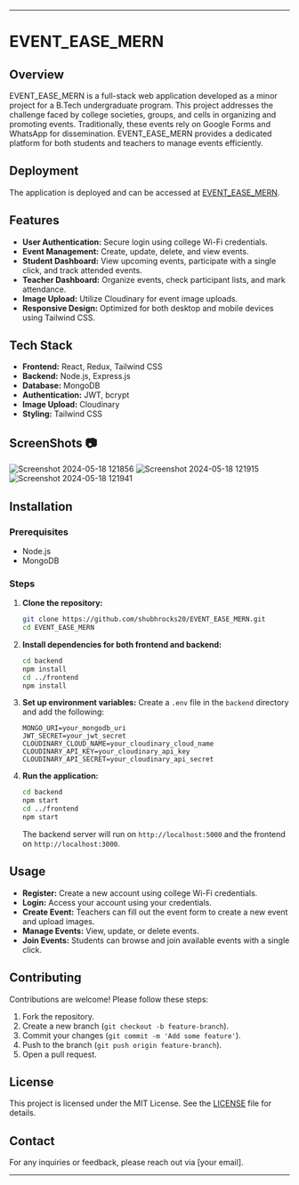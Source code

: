 
---

# EVENT_EASE_MERN

## Overview

EVENT_EASE_MERN is a full-stack web application developed as a minor project for a B.Tech undergraduate program. This project addresses the challenge faced by college societies, groups, and cells in organizing and promoting events. Traditionally, these events rely on Google Forms and WhatsApp for dissemination. EVENT_EASE_MERN provides a dedicated platform for both students and teachers to manage events efficiently.

## Deployment

The application is deployed and can be accessed at [EVENT_EASE_MERN](https://event-ease-mern-frontend.onrender.com/).

## Features

- **User Authentication:** Secure login using college Wi-Fi credentials.
- **Event Management:** Create, update, delete, and view events.
- **Student Dashboard:** View upcoming events, participate with a single click, and track attended events.
- **Teacher Dashboard:** Organize events, check participant lists, and mark attendance.
- **Image Upload:** Utilize Cloudinary for event image uploads.
- **Responsive Design:** Optimized for both desktop and mobile devices using Tailwind CSS.

## Tech Stack

- **Frontend:** React, Redux, Tailwind CSS
- **Backend:** Node.js, Express.js
- **Database:** MongoDB
- **Authentication:** JWT, bcrypt
- **Image Upload:** Cloudinary
- **Styling:** Tailwind CSS

## ScreenShots 📷
![Screenshot 2024-05-18 121856](https://github.com/shubhrocks20/EVENT_EASE-MERN/assets/94545975/0345c9c1-7f11-42d3-a1f6-68f2aabca913)
![Screenshot 2024-05-18 121915](https://github.com/shubhrocks20/EVENT_EASE-MERN/assets/94545975/f9622050-d7e2-4932-854e-a38c6daaf1be)
![Screenshot 2024-05-18 121941](https://github.com/shubhrocks20/EVENT_EASE-MERN/assets/94545975/c8148cad-135a-4dd2-a423-5aa1e8239483)




## Installation

### Prerequisites

- Node.js
- MongoDB

### Steps

1. **Clone the repository:**
   ```bash
   git clone https://github.com/shubhrocks20/EVENT_EASE_MERN.git
   cd EVENT_EASE_MERN
   ```

2. **Install dependencies for both frontend and backend:**
   ```bash
   cd backend
   npm install
   cd ../frontend
   npm install
   ```

3. **Set up environment variables:**
   Create a `.env` file in the `backend` directory and add the following:
   ```
   MONGO_URI=your_mongodb_uri
   JWT_SECRET=your_jwt_secret
   CLOUDINARY_CLOUD_NAME=your_cloudinary_cloud_name
   CLOUDINARY_API_KEY=your_cloudinary_api_key
   CLOUDINARY_API_SECRET=your_cloudinary_api_secret
   ```

4. **Run the application:**
   ```bash
   cd backend
   npm start
   cd ../frontend
   npm start
   ```

   The backend server will run on `http://localhost:5000` and the frontend on `http://localhost:3000`.

## Usage

- **Register:** Create a new account using college Wi-Fi credentials.
- **Login:** Access your account using your credentials.
- **Create Event:** Teachers can fill out the event form to create a new event and upload images.
- **Manage Events:** View, update, or delete events.
- **Join Events:** Students can browse and join available events with a single click.

## Contributing

Contributions are welcome! Please follow these steps:

1. Fork the repository.
2. Create a new branch (`git checkout -b feature-branch`).
3. Commit your changes (`git commit -m 'Add some feature'`).
4. Push to the branch (`git push origin feature-branch`).
5. Open a pull request.

## License

This project is licensed under the MIT License. See the [LICENSE](LICENSE) file for details.

## Contact

For any inquiries or feedback, please reach out via [your email].

---

